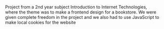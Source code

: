 Project from a 2nd year subject Introduction to Internet Technologies, where the theme was to make a frontend design for a bookstore. We were given complete freedom in the project and we also had to use JavaScript to make local cookies for the website
